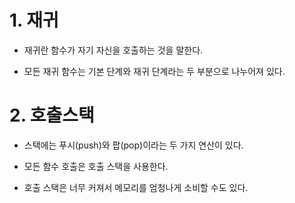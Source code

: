 # 1. 재귀

- 재귀란 함수가 자기 자신을 호출하는 것을 말한다.

- 모든 재귀 함수는 기본 단계와 재귀 단계라는 두 부분으로 나누어져 있다.

# 2. 호출스택

- 스택에는 푸시(push)와 팝(pop)이라는 두 가지 연산이 있다.

- 모든 함수 호출은 호출 스택을 사용한다.

- 호출 스택은 너무 커져서 메모리를 엄청나게 소비할 수도 있다.

